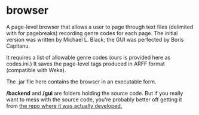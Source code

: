 browser
=======

A page-level browser that allows a user to page through text files (delimited with <pb> for pagebreaks) recording genre codes for each page. The initial version was written by Michael L. Black; the GUI was perfected by Boris Capitanu.

It requires a list of allowable genre codes (ours is provided here as codes.ini.) It saves the page-level tags produced in ARFF format (compatible with Weka).

The .jar file here contains the browser in an executable form.

**/backend** and **/gui** are folders holding the source code. But if you really want to mess with the source code, you're probably better off getting it from [the repo where it was actually developed.](https://github.com/tedunderwood/pagetagger)
